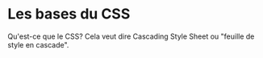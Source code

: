 # Les bases du CSS

Qu'est-ce que le CSS? Cela veut dire Cascading Style Sheet ou "feuille de style en cascade". 

## 